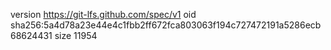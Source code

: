 version https://git-lfs.github.com/spec/v1
oid sha256:5a4d78a23e44e4c1fbb2ff672fca803063f194c727472191a5286ecb68624431
size 11954
